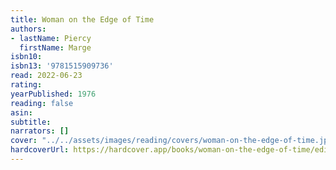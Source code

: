 ```yaml
---
title: Woman on the Edge of Time
authors:
- lastName: Piercy
  firstName: Marge
isbn10:
isbn13: '9781515909736'
read: 2022-06-23
rating:
yearPublished: 1976
reading: false
asin:
subtitle:
narrators: []
cover: "../../assets/images/reading/covers/woman-on-the-edge-of-time.jpeg"
hardcoverUrl: https://hardcover.app/books/woman-on-the-edge-of-time/editions/31497035
---
```

